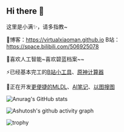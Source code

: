 ## Hi there 👋

这里是小满✨，请多指教~

🎈博客：https://virtualxiaoman.github.io
B站：https://space.bilibili.com/506925078


🤗喜欢人工智能~喜欢碧蓝档案~~

⚡已经基本完工的[B站小工具](https://github.com/virtualxiaoman/BiliTools)、[原神计算器](https://github.com/virtualxiaoman/Genshin-Calculator)

🤔正在开发[更便捷的MLDL](https://github.com/virtualxiaoman/Easier_DataScience)、[AI笔记](https://github.com/virtualxiaoman/MLDLRL)、[以图搜图](https://github.com/virtualxiaoman/PSP)

![Anurag's GitHub stats](https://github-readme-stats.vercel.app/api?username=virtualxiaoman&show_icons=true&theme=radical)

![Ashutosh's github activity graph](https://github-readme-activity-graph.vercel.app/graph?username=virtualxiaoman&bg_color=fffff0&color=708090)

![trophy](https://github-profile-trophy.vercel.app/?username=virtualxiaoman)

<!--
**virtualxiaoman/virtualxiaoman** is a ✨ _special_ ✨ repository because its `README.md` (this file) appears on your GitHub profile.

Here are some ideas to get you started:

- 🔭 I’m currently working on ...
- 🌱 I’m currently learning ...
- 👯 I’m looking to collaborate on ...
- 🤔 I’m looking for help with ...
- 💬 Ask me about ...
- 📫 How to reach me: ...
- 😄 Pronouns: ...
- ⚡ Fun fact: ...
-->
